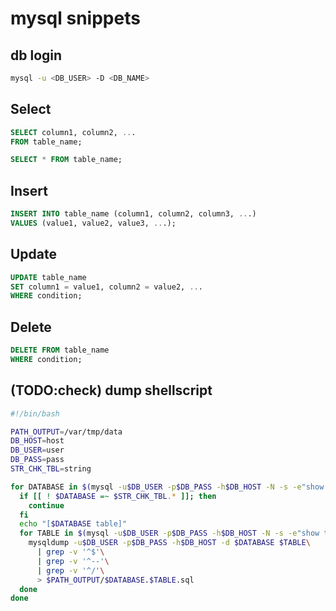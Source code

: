 # mysql snippets

## db login
```bash
mysql -u <DB_USER> -D <DB_NAME>
```

## Select

```sql
SELECT column1, column2, ...
FROM table_name;

SELECT * FROM table_name;
```

## Insert

```sql
INSERT INTO table_name (column1, column2, column3, ...)
VALUES (value1, value2, value3, ...);
```

## Update

```sql
UPDATE table_name
SET column1 = value1, column2 = value2, ...
WHERE condition;
```

## Delete

```sql
DELETE FROM table_name
WHERE condition;
```

## (TODO:check) dump shellscript

```bash
#!/bin/bash

PATH_OUTPUT=/var/tmp/data
DB_HOST=host
DB_USER=user
DB_PASS=pass
STR_CHK_TBL=string

for DATABASE in $(mysql -u$DB_USER -p$DB_PASS -h$DB_HOST -N -s -e"show databases;"); do
  if [[ ! $DATABASE =~ $STR_CHK_TBL.* ]]; then
    continue
  fi
  echo "[$DATABASE table]"
  for TABLE in $(mysql -u$DB_USER -p$DB_PASS -h$DB_HOST -N -s -e"show tables in $DATABASE ;"); do
    mysqldump -u$DB_USER -p$DB_PASS -h$DB_HOST -d $DATABASE $TABLE\
      | grep -v '^$'\
      | grep -v '^--'\
      | grep -v '^/'\
      > $PATH_OUTPUT/$DATABASE.$TABLE.sql
  done
done
```

